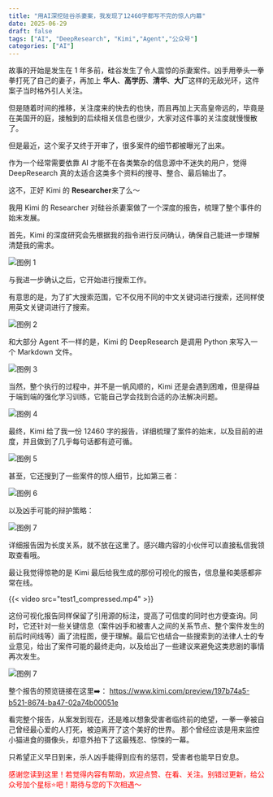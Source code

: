 ```yaml
---
title: "用AI深挖硅谷杀妻案，我发现了12460字都写不完的惊人内幕"
date: 2025-06-29
draft: false
tags: ["AI", "DeepResearch", "Kimi","Agent","公众号"]
categories: ["AI"]
---
```


故事的开始是发生在 1 年多前，硅谷发生了令人震惊的杀妻案件。凶手用拳头一拳拳打死了自己的妻子，再加上 **华人**、**高学历**、**清华**、**大厂**这样的无敌光环，这件案子当时格外引人关注。

但是随着时间的推移，关注度来的快去的也快，而且再加上天高皇帝远的，毕竟是在美国开的庭，接触到的后续相关信息也很少，大家对这件事的关注度就慢慢散了。

但是最近，这个案子又终于开审了，很多案件的细节都被曝光了出来。

作为一个经常需要依靠 AI 才能不在各类繁杂的信息源中不迷失的用户，觉得DeepResearch 真的太适合这类多个资料的搜寻、整合、最后输出了。

这不，正好 Kimi 的 **Researcher**来了么～

我用 Kimi 的 Researcher 对硅谷杀妻案做了一个深度的报告，梳理了整个事件的始末发展。

首先，Kimi 的深度研究会先根据我的指令进行反问确认，确保自己能进一步理解清楚我的需求。

![图例 1](https://fastly.jsdelivr.net/gh/bucketio/img2@main/2025/06/29/1751157338999-9bb7109f-a294-42e3-ad00-bf9306fd23d9.png)

与我进一步确认之后，它开始进行搜索工作。

有意思的是，为了扩大搜索范围，它不仅用不同的中文关键词进行搜索，还同样使用英文关键词进行了搜索。 


![图例 2](https://fastly.jsdelivr.net/gh/bucketio/img14@main/2025/06/29/1751157649690-59a73a1e-edcf-4db3-bc45-8019cf9c0b48.png)

和大部分 Agent 不一样的是，Kimi 的 DeepResearch 是调用 Python 来写入一个 Markdown 文件。


![图例 3](https://fastly.jsdelivr.net/gh/bucketio/img16@main/2025/06/29/1751157842671-e8151d53-0be0-4cf5-be35-4ad06d7cb624.png)

当然，整个执行的过程中，并不是一帆风顺的，Kimi 还是会遇到困难，但是得益于端到端的强化学习训练，它能自己学会找到合适的办法解决问题。


![图例 4](https://fastly.jsdelivr.net/gh/bucketio/img9@main/2025/06/29/1751163148758-85384688-842c-447b-af9c-b428ec94f9b0.png) 

最终，Kimi 给了我一份 12460 字的报告，详细梳理了案件的始末，以及目前的进度，并且做到了几乎每句话都有迹可循。


![图例 5](https://fastly.jsdelivr.net/gh/bucketio/img4@main/2025/06/29/1751163356666-829d4a56-34cd-4c73-95f9-bf0566193681.png) 

甚至，它还搜到了一些案件的惊人细节，比如第三者：


![图例 6](https://fastly.jsdelivr.net/gh/bucketio/img10@main/2025/06/29/1751167466331-35c65199-b71e-46d1-ae9f-2d4400c0496b.png)

以及凶手可能的辩护策略：


![图例 7](https://fastly.jsdelivr.net/gh/bucketio/img12@main/2025/06/29/1751167706395-ca9131fb-219a-472a-8120-ab29e5b3ad37.png)


详细报告因为长度关系，就不放在这里了。感兴趣内容的小伙伴可以直接私信我领取查看哦。

最让我觉得惊艳的是 Kimi 最后给我生成的那份可视化的报告，信息量和美感都非常在线。


{{< video src="test1_compressed.mp4" >}}


这份可视化报告同样保留了引用源的标注，提高了可信度的同时也方便查询。同时，它还针对一些关键信息（案件凶手和被害人之间的关系节点、整个案件发生的前后时间线等）画了流程图，便于理解。最后它也结合一些搜索到的法律人士的专业意见，给出了案件可能的最终走向，以及给出了一些建议来避免这类悲剧的事情再次发生。 

![图例 7](https://fastly.jsdelivr.net/gh/bucketio/img3@main/2025/06/29/1751164764826-9388bc63-57ea-44b6-8852-c086a42825ed.png)


整个报告的预览链接在这里➡️： https://www.kimi.com/preview/197b74a5-b521-8674-ba47-02a74b00051e  

看完整个报告，从案发到现在，还是难以想象受害者临终前的绝望，一拳一拳被自己曾经最心爱的人打死，被迫离开了这个美好的世界。 那个曾经应该是用来监控小猫进食的摄像头，却意外拍下了这最残忍、惊悚的一幕。

只希望正义早日到来，杀人凶手能得到应有的惩罚，受害者也能早日安息。 

<span style="color:red">感谢您读到这里！若觉得内容有帮助，欢迎点赞、在看、关注。别错过更新，给公众号加个星标⭐️吧！期待与您的下次相遇～</span> 
















